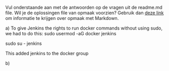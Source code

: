 Vul onderstaande aan met de antwoorden op de vragen uit de readme.md file. Wil je de oplossingen file van opmaak voorzien? Gebruik dan [deze link](https://github.com/adam-p/markdown-here/wiki/Markdown-Cheatsheet) om informatie te krijgen over
opmaak met Markdown.

a)
To give Jenkins the rights to run docker commands without using sudo, we had to do this:
sudo usermod -aG docker jenkins

sudo su - jenkins

This added jenkins to the docker group

b)
